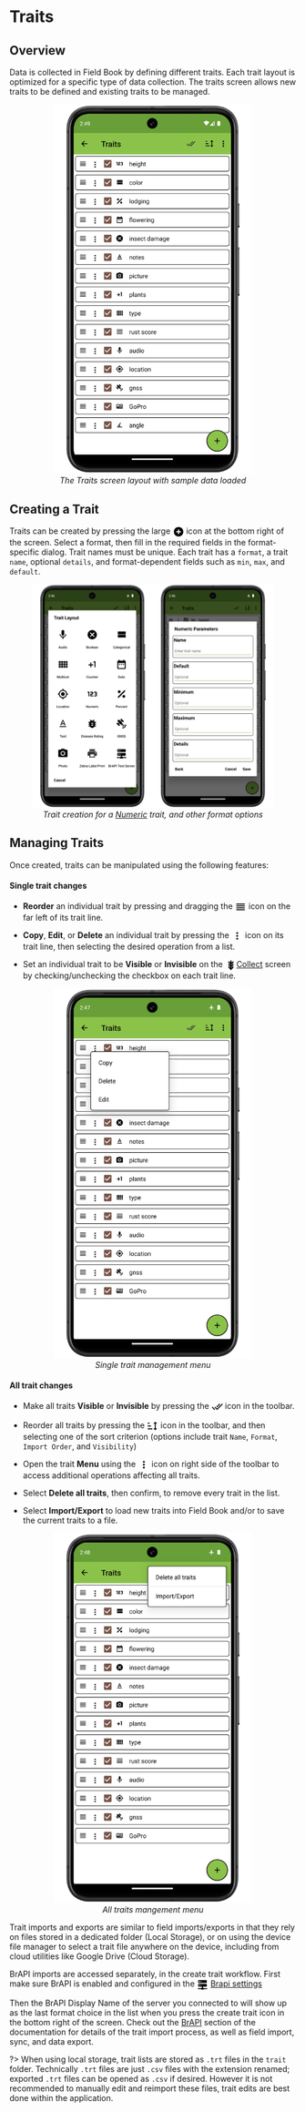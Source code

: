 Traits
======

Overview
--------

Data is collected in Field Book by defining different traits.
Each trait layout is optimized for a specific type of data collection.
The traits screen allows new traits to be defined and existing traits to be managed.

<figure align="center" class="image">
  <img src="_static/images/traits/traits_framed.png" width="350px"> 
  <figcaption><i>The Traits screen layout with sample data loaded</i></figcaption> 
</figure>

Creating a Trait
----------------

Traits can be created by pressing the large <img ref="add" style="vertical-align: middle;" src="_static/icons/traits/plus-circle.png" width="20px"> icon at the bottom right of the screen.
Select a format, then fill in the required fields in the format-specific dialog. Trait names must be unique.
Each trait has a `format`, a trait `name`, optional `details`, and format-dependent fields such as `min`, `max`, and `default`.

<figure align="center" class="image">
  <img src="_static/images/traits/traits_create_joined.png" width="700px"> 
  <figcaption><i>Trait creation for a <a href="#/trait-numeric">Numeric</a> trait, and other format options</i></figcaption> 
</figure>

Managing Traits
---------------

Once created, traits can be manipulated using the following features:

#### Single trait changes

- **Reorder** an individual trait by pressing and dragging the <img ref="reorder" style="vertical-align: middle;" src="_static/icons/traits/reorder-horizontal.png" width="20px"> icon on the far left of its trait line.

- **Copy**, **Edit**, or **Delete** an individual trait by pressing the <img ref="menu" style="vertical-align: middle;" src="_static/icons/traits/dots-vertical.png" width="20px"> icon on its trait line, then selecting the desired operation from a list.

- Set an individual trait to be **Visible** or **Invisible** on the <a href="collect.md"><img style="vertical-align: middle;" src="_static/icons/home/barley.png" width="20px"></a>[Collect](collect.md) screen by checking/unchecking the checkbox on each trait line.

<figure align="center" class="image">
  <img src="_static/images/traits/single_trait_menu_framed.png" width="350px"> 
  <figcaption><i>Single trait management menu</i></figcaption> 
</figure>

#### All trait changes

- Make all traits **Visible** or **Invisible** by pressing the <img ref="check-all" style="vertical-align: middle;" src="_static/icons/traits/check-all.png" width="20px"> icon in the toolbar.

- Reorder all traits by pressing the <img ref="check-all" style="vertical-align: middle;" src="_static/icons/traits/sort.png" width="20px"> icon in the toolbar, and then selecting one of the sort criterion (options include trait `Name`, `Format`, `Import Order`, and `Visibility`)

- Open the trait **Menu** using the <img ref="menu" style="vertical-align: middle;" src="_static/icons/traits/dots-vertical.png" width="20px"> icon on right side of the toolbar to access additional operations affecting all traits.
  
- Select **Delete all traits**, then confirm, to remove every trait in the list.
  
- Select **Import/Export** to load new traits into Field Book and/or to save the current traits to a file.

<figure align="center" class="image">
  <img src="_static/images/traits/traits_menu_framed.png" width="350px"> 
  <figcaption><i>All traits mangement menu</i></figcaption> 
</figure>

Trait imports and exports are similar to field imports/exports in that they rely on files stored in a dedicated folder (Local Storage), or on using the device file manager to select a trait file anywhere on the device, including from cloud utilities like Google Drive (Cloud Storage).

BrAPI imports are accessed separately, in the create trait workflow.
First make sure BrAPI is enabled and configured in the <a href="settings-brapi.md"><img style="vertical-align: middle;" src="_static/icons/settings/main/server-network.png" width="20px"></a> [Brapi settings](settings-brapi.md)

Then the BrAPI Display Name of the server you connected to will show up as the last format choice in the list when you press the create trait icon in the bottom right of the screen.
Check out the <a href="brapi.md"></a> [BrAPI](brapi.md) section of the documentation for details of the trait import process, as well as field import, sync, and data export.

?> When using local storage, trait lists are stored as `.trt` files in the
`trait` folder. Technically `.trt` files are just `.csv` files with the extension renamed; exported `.trt` files can be opened as `.csv` if desired.
However it is not recommended to manually edit and reimport these files, trait edits are best done within the application.

